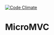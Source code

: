 [![Code Climate](https://codeclimate.com/github/iagoEffting/MicroMVC/badges/gpa.svg)](https://codeclimate.com/github/iagoEffting/MicroMVC)

# MicroMVC

